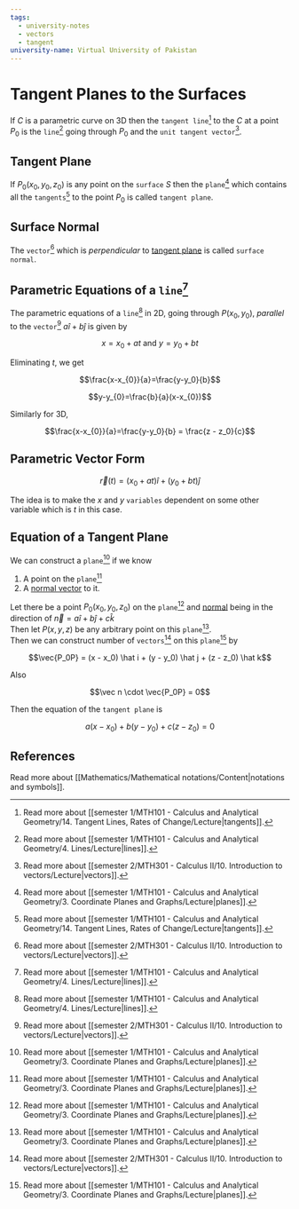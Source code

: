 ```yaml
---
tags:
  - university-notes
  - vectors
  - tangent
university-name: Virtual University of Pakistan
---
```


# Tangent Planes to the Surfaces
If $C$ is a parametric curve on 3D then the `tangent line`[^1] to the $C$ at a point $P_0$ is the `line`[^2] going through $P_0$ and the `unit tangent vector`[^3].

## Tangent Plane
If $P_0(x_0, y_0, z_0)$ is any point on the `surface` $S$ then the `plane`[^4] which contains all the `tangents`[^1] to the point $P_0$ is called `tangent plane`.

## Surface Normal
The `vector`[^3] which is _perpendicular_ to [tangent plane](#tangent-plane) is called `surface normal`.

## Parametric Equations of a `line`[^2]
The parametric equations of a `line`[^2] in 2D, going through $P(x_0, y_0)$, _parallel_ to the `vector`[^3] $a \hat i + b \hat j$ is given by  

$$x = x_0 + at \text{ and } y = y_0 + bt$$

Eliminating $t$, we get  

$$\frac{x-x_{0}}{a}=\frac{y-y_0}{b}$$

$$y-y_{0}=\frac{b}{a}(x-x_{0})$$

Similarly for 3D,

$$\frac{x-x_{0}}{a}=\frac{y-y_0}{b} = \frac{z - z_0}{c}$$

## Parametric Vector Form

$$\vec{r}(t) = (x_0 + at) \hat i + (y_0 + bt) \hat j$$

The idea is to make the $x$ and $y$ `variables` dependent on some other variable which is $t$ in this case.

## Equation of a Tangent Plane
We can construct a `plane`[^4] if we know

1. A point on the `plane`[^4]
2. A [normal vector](#surface-normal) to it.

Let there be a point $P_0(x_0, y_0, z_0)$ on the `plane`[^4] and [normal](#surface-normal) being in the direction of $\vec n = a \hat i + b \hat j + c \hat k$  
Then let $P(x, y, z)$ be any arbitrary point on this `plane`[^4].  
Then we can construct number of `vectors`[^3] on this `plane`[^4] by  

$$\vec{P_0P} = (x - x_0) \hat i + (y - y_0) \hat j + (z - z_0) \hat k$$

Also  

$$\vec n \cdot \vec{P_0P} = 0$$

Then the equation of the `tangent plane` is  

$$a(x - x_0) + b(y - y_0) + c(z - z_0) = 0$$

## References
Read more about [[Mathematics/Mathematical notations/Content|notations and symbols]].

[^1]: Read more about [[semester 1/MTH101 - Calculus and Analytical Geometry/14. Tangent Lines, Rates of Change/Lecture|tangents]].
[^2]: Read more about [[semester 1/MTH101 - Calculus and Analytical Geometry/4. Lines/Lecture|lines]].
[^3]: Read more about [[semester 2/MTH301 - Calculus II/10. Introduction to vectors/Lecture|vectors]].
[^4]: Read more about [[semester 1/MTH101 - Calculus and Analytical Geometry/3. Coordinate Planes and Graphs/Lecture|planes]].
